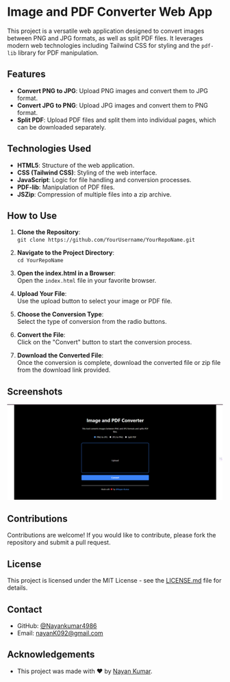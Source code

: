 # Image and PDF Converter Web App



This project is a versatile web application designed to convert images between PNG and JPG formats, as well as split PDF files. It leverages modern web technologies including Tailwind CSS for styling and the `pdf-lib` library for PDF manipulation.

## Features

- **Convert PNG to JPG**: Upload PNG images and convert them to JPG format.
- **Convert JPG to PNG**: Upload JPG images and convert them to PNG format.
- **Split PDF**: Upload PDF files and split them into individual pages, which can be downloaded separately.

## Technologies Used

- **HTML5**: Structure of the web application.
- **CSS (Tailwind CSS)**: Styling of the web interface.
- **JavaScript**: Logic for file handling and conversion processes.
- **PDF-lib**: Manipulation of PDF files.
- **JSZip**: Compression of multiple files into a zip archive.

## How to Use

1. **Clone the Repository**:  
   `git clone https://github.com/YourUsername/YourRepoName.git`

2. **Navigate to the Project Directory**:  
   `cd YourRepoName`

3. **Open the index.html in a Browser**:  
   Open the `index.html` file in your favorite browser.

4. **Upload Your File**:  
   Use the upload button to select your image or PDF file.

5. **Choose the Conversion Type**:  
   Select the type of conversion from the radio buttons.

6. **Convert the File**:  
   Click on the "Convert" button to start the conversion process.

7. **Download the Converted File**:  
   Once the conversion is complete, download the converted file or zip file from the download link provided.

## Screenshots

![Screenshot of the app interface](https://github.com/Nayankumar4986/Img-Pdf-Converter-App/blob/main/1.png)

## Contributions

Contributions are welcome! If you would like to contribute, please fork the repository and submit a pull request.

## License

This project is licensed under the MIT License - see the [LICENSE.md](LICENSE) file for details.

## Contact

- GitHub: [@Nayankumar4986](https://github.com/Nayankumar4986 )
- Email: nayanK092@gmail.com

## Acknowledgements

- This project was made with ❤️ by [Nayan Kumar](https://github.com/Nayankumar4986).

